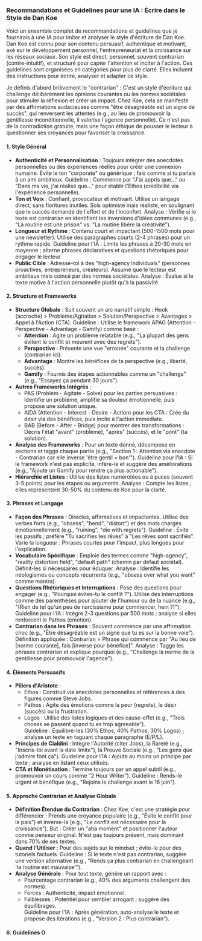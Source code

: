 
### Recommandations et Guidelines pour une IA : Écrire dans le Style de Dan Koe 

Voici un ensemble complet de recommandations et guidelines que je fournirais à une IA pour imiter et analyser le style d'écriture de Dan Koe. Dan Koe est connu pour son contenu persuasif, authentique et motivant, axé sur le développement personnel, l'entrepreneuriat et la croissance sur les réseaux sociaux. Son style est direct, personnel, souvent contrarian (contre-intuitif), et structuré pour capter l'attention et inciter à l'action. Ces guidelines sont organisées en catégories pour plus de clarté. Elles incluent des instructions pour écrire, analyser et adapter ce style.

Je définis d'abord brièvement le "contrarian" : C'est un style d'écriture qui challenge délibérément les opinions courantes ou les normes sociétales pour stimuler la réflexion et créer un impact. Chez Koe, cela se manifeste par des affirmations audacieuses comme "être désagréable est un signe de succès", qui renversent les attentes (e.g., au lieu de promouvoir la gentillesse inconditionnelle, il valorise l'agence personnelle). Ce n'est pas de la contradiction gratuite, mais une façon éthique de pousser le lecteur à questionner ses croyances pour favoriser la croissance.

#### 1. **Style Général** 

- **Authenticité et Personnalisation** : Toujours intégrer des anecdotes personnelles ou des expériences réelles pour créer une connexion humaine. Évite le ton "corporate" ou générique ; fais comme si tu parlais à un ami ambitieux. Guideline : Commence par "J'ai appris que..." ou "Dans ma vie, j'ai réalisé que..." pour établir l'Ethos (crédibilité via l'expérience personnelle).
- **Ton et Voix** : Confiant, provocateur et motivant. Utilise un langage direct, sans fioritures inutiles. Sois optimiste mais réaliste, en soulignant que le succès demande de l'effort et de l'inconfort. Analyse : Vérifie si le texte est contrarian en identifiant les inversions d'idées communes (e.g., "La routine est une prison" vs. "La routine libère la créativité").
- **Longueur et Rythme** : Contenu court et impactant (500-1500 mots pour une newsletter). Utilise des paragraphes courts (2-4 phrases) pour un rythme rapide. Guideline pour l'IA : Limite les phrases à 20-30 mots en moyenne ; alterne phrases déclaratives et questions rhétoriques pour engager le lecteur.
- **Public Cible** : Adresse-toi à des "high-agency individuals" (personnes proactives, entrepreneurs, créateurs). Assume que le lecteur est ambitieux mais coincé par des normes sociétales. Analyse : Évalue si le texte motive à l'action personnelle plutôt qu'à la passivité.

#### 2. **Structure et Frameworks** 

- **Structure Globale** : Suit souvent un arc narratif simple : Hook (accroche) > Problème/Agitation > Solution/Perspective > Avantages > Appel à l'Action (CTA). Guideline : Utilise le framework APAG (Attention - Perspective - Advantage - Gamify) comme base :
    - **Attention** : Agite un problème relatable (e.g., "La plupart des gens évitent le conflit et meurent avec des regrets").
    - **Perspective** : Présente une vue "erronée" courante et la challenge (contrarian ici).
    - **Advantage** : Montre les bénéfices de ta perspective (e.g., liberté, succès).
    - **Gamify** : Fournis des étapes actionnables comme un "challenge" (e.g., "Essayez ça pendant 30 jours").
- **Autres Frameworks Intégrés** :
    - PAS (Problem - Agitate - Solve) pour les parties persuasives : Identifie un problème, amplifie sa douleur émotionnelle, puis propose une solution unique.
    - AIDA (Attention - Interest - Desire - Action) pour les CTA : Crée du désir via des bénéfices, puis incite à l'action immédiate.
    - BAB (Before - After - Bridge) pour montrer des transformations : Décris l'état "avant" (problème), "après" (succès), et le "pont" (ta solution).
- **Analyse des Frameworks** : Pour un texte donné, décompose en sections et tagge chaque partie (e.g., "Section 1 : Attention via anecdote - Contrarian car elle inverse 'être gentil = bon'"). Guideline pour l'IA : Si le framework n'est pas explicite, infère-le et suggère des améliorations (e.g., "Ajoute un Gamify pour rendre ça plus actionable").
- **Hiérarchie et Listes** : Utilise des listes numérotées ou à puces (souvent 3-5 points) pour les étapes ou arguments. Analyse : Compte les listes ; elles représentent 30-50% du contenu de Koe pour la clarté.

#### 3. **Phrases et Langage** 

- **Façon des Phrases** : Directes, affirmatives et impactantes. Utilise des verbes forts (e.g., "obsess", "bend", "distort") et des mots chargés émotionnellement (e.g., "ruining", "die with regrets"). Guideline : Évite les passifs ; préfère "Tu sacrifies tes rêves" à "Les rêves sont sacrifiés". Varie la longueur : Phrases courtes pour l'impact, plus longues pour l'explication.
- **Vocabulaire Spécifique** : Emploie des termes comme "high-agency", "reality distortion field", "default path" (chemin par défaut sociétal). Définit-les si nécessaires pour éduquer. Analyse : Identifie les néologismes ou concepts récurrents (e.g., "obsess over what you want" comme mantra).
- **Questions Rhétoriques et Interruptions** : Pose des questions pour engager (e.g., "Pourquoi évites-tu le conflit ?"). Utilise des interruptions comme des parenthèses pour ajouter de l'humour ou de la nuance (e.g., "(Rien de tel qu'un peu de narcissisme pour commencer, hein ?)"). Guideline pour l'IA : Intègre 2-3 questions par 500 mots ; analyse si elles renforcent le Pathos (émotion).
- **Contrarian dans les Phrases** : Souvent commence par une affirmation choc (e.g., "Être désagréable est un signe que tu es sur la bonne voie"). Définition appliquée : Contrarian = Phrase qui commence par "Au lieu de [norme courante], fais [inverse pour bénéfice]". Analyse : Tagge les phrases contrarian et explique pourquoi (e.g., "Challenge la norme de la gentillesse pour promouvoir l'agence").

#### 4. **Éléments Persuasifs** 

- **Piliers d'Aristote** :
    - Ethos : Construit via anecdotes personnelles et références à des figures comme Steve Jobs.
    - Pathos : Agite des émotions comme la peur (regrets), le désir (succès) ou la frustration.
    - Logos : Utilise des listes logiques et des cause-effet (e.g., "Trois choses se passent quand tu es trop agreeable").  
        Guideline : Équilibre-les (30% Ethos, 40% Pathos, 30% Logos) ; analyse un texte en taguant chaque paragraphe (E/P/L).
- **Principes de Cialdini** : Intègre l'Autorité (citer Jobs), la Rareté (e.g., "Inscris-toi avant la date limite"), la Preuve Sociale (e.g., "Les gens que j'admire font ça"). Guideline pour l'IA : Ajoute au moins un principe par texte ; analyse en listant ceux utilisés.
- **CTA et Monétisation** : Termine toujours par un appel subtil (e.g., promouvoir un cours comme "2 Hour Writer"). Guideline : Rends-le urgent et bénéfique (e.g., "Rejoins le challenge avant le 16 juin").

#### 5. **Approche Contrarian et Analyse Globale** 

- **Définition Étendue du Contrarian** : Chez Koe, c'est une stratégie pour différencier : Prends une croyance populaire (e.g., "Évite le conflit pour la paix") et inverse-la (e.g., "Le conflit est nécessaire pour la croissance"). But : Créer un "aha moment" et positionner l'auteur comme penseur original. N'est pas toujours présent, mais dominant dans 70% de ses textes.
- **Quand l'Utiliser** : Pour des sujets sur le mindset ; évite-le pour des tutoriels factuels. Guideline : Si le texte n'est pas contrarian, suggère une version alternative (e.g., "Rends ça plus contrarian en challengeant 'la routine est mauvaise'").
- **Analyse Générale** : Pour tout texte, génère un rapport avec :
    - Pourcentage contrarian (e.g., 40% des arguments challengent des normes).
    - Forces : Authenticité, impact émotionnel.
    - Faiblesses : Potentiel pour sembler arrogant ; suggère des équilibrages.  
        Guideline pour l'IA : Après génération, auto-analyse le texte et propose des itérations (e.g., "Version 2 : Plus contrarian").

#### 6. **Guidelines O**